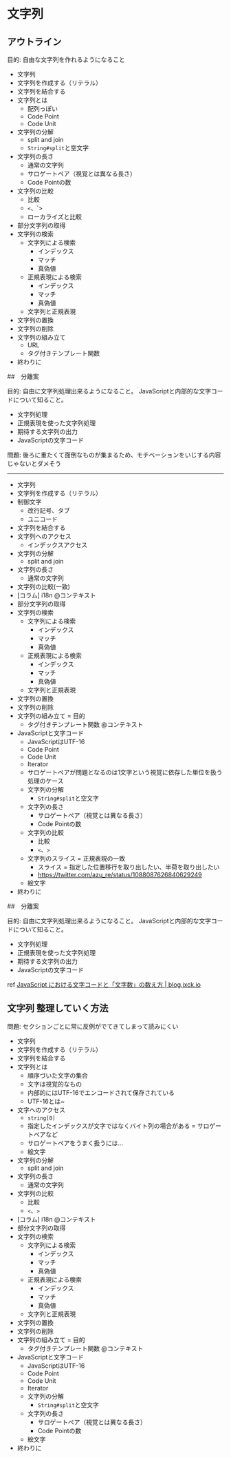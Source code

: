 # 文字列

## アウトライン

目的: 自由な文字列を作れるようになること

- 文字列
- 文字列を作成する（リテラル）
- 文字列を結合する
- 文字列とは
    - 配列っぽい
    - Code Point
    - Code Unit
- 文字列の分解
    - split and join
    - `String#split`と空文字
- 文字列の長さ
    - 通常の文字列
    - サロゲートペア（視覚とは異なる長さ）
    - Code Pointの数
- 文字列の比較
    - 比較
    - `<`、`>
    - ローカライズと比較
- 部分文字列の取得
- 文字列の検索
    - 文字列による検索
        - インデックス
        - マッチ
        - 真偽値
    - 正規表現による検索
        - インデックス
        - マッチ
        - 真偽値
    - 文字列と正規表現
- 文字列の置換
- 文字列の削除
- 文字列の組み立て
    - URL
    - タグ付きテンプレート関数
- 終わりに

##　分離案

目的: 自由に文字列処理出来るようになること。
JavaScriptと内部的な文字コードについて知ること。

- 文字列処理
- 正規表現を使った文字列処理
- 期待する文字列の出力
- JavaScriptの文字コード

問題: 後ろに重たくて面倒なものが集まるため、モチベーションをいじする内容じゃないとダメそう

----

- 文字列
- 文字列を作成する（リテラル）
- 制御文字
    - 改行記号、タブ
    - ユニコード
- 文字列を結合する
- 文字列へのアクセス
    - インデックスアクセス
- 文字列の分解
    - split and join
- 文字列の長さ
    - 通常の文字列
- 文字列の比較(一致)
-  [コラム] i18n @コンテキスト
- 部分文字列の取得
- 文字列の検索
    - 文字列による検索
        - インデックス
        - マッチ
        - 真偽値
    - 正規表現による検索
        - インデックス
        - マッチ
        - 真偽値
    - 文字列と正規表現
- 文字列の置換
- 文字列の削除
- 文字列の組み立て = 目的
    - タグ付きテンプレート関数 @コンテキスト
- JavaScriptと文字コード
    - JavaScriptはUTF-16
    - Code Point
    - Code Unit
    - Iterator
    - サロゲートペアが問題となるのは1文字という視覚に依存した単位を扱う処理のケース
    - 文字列の分解
        - `String#split`と空文字
    - 文字列の長さ
        - サロゲートペア（視覚とは異なる長さ）
        - Code Pointの数
    - 文字列の比較
        - 比較
        - `<`、`>`
    - 文字列のスライス = 正規表現の一致
        - スライス = 指定した位置移行を取り出したい、半荷を取り出したい
        - https://twitter.com/azu_re/status/1088087626840629249
    - 絵文字
- 終わりに

##　分離案

目的: 自由に文字列処理出来るようになること。
JavaScriptと内部的な文字コードについて知ること。

- 文字列処理
- 正規表現を使った文字列処理
- 期待する文字列の出力
- JavaScriptの文字コード

ref [JavaScript における文字コードと「文字数」の数え方 | blog.jxck.io](https://blog.jxck.io/entries/2017-03-02/unicode-in-javascript.html)

## 文字列 整理していく方法

問題: セクションごとに常に反例がでてきてしまって読みにくい

- 文字列
- 文字列を作成する（リテラル）
- 文字列を結合する
- 文字列とは
    - 順序づいた文字の集合
    - 文字は視覚的なもの
    - 内部的にはUTF-16でエンコードされて保存されている
    - UTF-16とは~
- 文字へのアクセス
    - `string[0]`
    - 指定したインデックスが文字ではなくバイト列の場合がある = サロゲートペアなど
    - サロゲートペアをうまく扱うには…
    - 絵文字 
- 文字列の分解
    - split and join
- 文字列の長さ
    - 通常の文字列
- 文字列の比較
    - 比較
    - `<`、`>`
-  [コラム] i18n @コンテキスト
- 部分文字列の取得
- 文字列の検索
    - 文字列による検索
        - インデックス
        - マッチ
        - 真偽値
    - 正規表現による検索
        - インデックス
        - マッチ
        - 真偽値
    - 文字列と正規表現
- 文字列の置換
- 文字列の削除
- 文字列の組み立て = 目的
    - タグ付きテンプレート関数 @コンテキスト
- JavaScriptと文字コード
    - JavaScriptはUTF-16
    - Code Point
    - Code Unit
    - Iterator
    - 文字列の分解
        - `String#split`と空文字
    - 文字列の長さ
        - サロゲートペア（視覚とは異なる長さ）
        - Code Pointの数
    - 絵文字
- 終わりに
